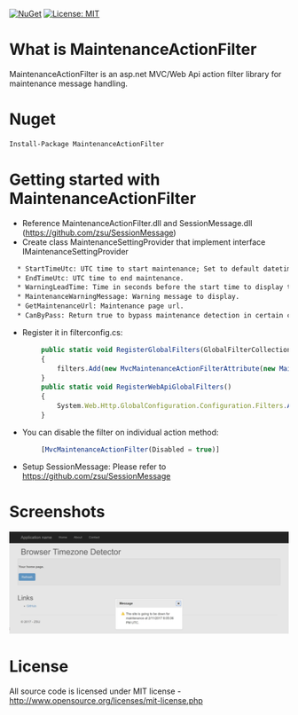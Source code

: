 [![NuGet](https://img.shields.io/nuget/v/MaintenanceActionFilter.svg)](https://www.nuget.org/packages/MaintenanceActionFilter)
[![License: MIT](https://img.shields.io/badge/License-MIT-green.svg)](LICENSE)

# What is MaintenanceActionFilter

MaintenanceActionFilter is an asp.net MVC/Web Api action filter library for maintenance message handling.

# Nuget
```xml
Install-Package MaintenanceActionFilter
```
# Getting started with MaintenanceActionFilter 

  * Reference MaintenanceActionFilter.dll and SessionMessage.dll (https://github.com/zsu/SessionMessage)
  * Create class MaintenanceSettingProvider that implement interface IMaintenanceSettingProvider
```xml
  * StartTimeUtc: UTC time to start maintenance; Set to default datetime value will disable maintenance detection.
  * EndTimeUtc: UTC time to end maintenance.
  * WarningLeadTime: Time in seconds before the start time to display the maintenance warning message. Set to 0 to disable warning message.
  * MaintenanceWarningMessage: Warning message to display.
  * GetMaintenanceUrl: Maintenance page url.
  * CanByPass: Return true to bypass maintenance detection in certain circumstance.
```
  * Register it in filterconfig.cs:
```js
		public static void RegisterGlobalFilters(GlobalFilterCollection filters)
		{
			filters.Add(new MvcMaintenanceActionFilterAttribute(new MaintenanceSettingProvider()));
		}
		public static void RegisterWebApiGlobalFilters()
		{
			System.Web.Http.GlobalConfiguration.Configuration.Filters.Add(new WebApiMaintenanceActionFilterAttribute(new MaintenanceSettingProvider()));
		}
```
  * You can disable the filter on individual action method:
```js
		[MvcMaintenanceActionFilter(Disabled = true)]
```
  * Setup SessionMessage: Please refer to https://github.com/zsu/SessionMessage

# Screenshots
![MaintenanceActionFilter](screenshots/maintenancemessage.jpg?raw=true "modaldialog")

# License
All source code is licensed under MIT license - http://www.opensource.org/licenses/mit-license.php
